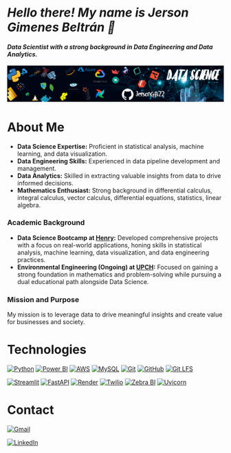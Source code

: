 # ***Hello there! My name is Jerson Gimenes Beltrán 👋***

#### *Data Scientist with a strong background in Data Engineering and Data Analytics.*

<p align="center">
<img src="https://github.com/JersonGB22/JersonGB22/blob/main/banner_github.png"> 
</p>

# **About Me**

- **Data Science Expertise:** Proficient in statistical analysis, machine learning, and data visualization.
- **Data Engineering Skills:** Experienced in data pipeline development and management.
- **Data Analytics:** Skilled in extracting valuable insights from data to drive informed decisions.
- **Mathematics Enthusiast:** Strong background in differential calculus, integral calculus, vector calculus, differential equations, statistics, linear algebra.
  
### **Academic Background**
- **Data Science Bootcamp at [Henry](https://www.soyhenry.com/carrera-data-science):** Developed comprehensive projects with a focus on real-world applications, honing skills in statistical analysis, machine learning, data visualization, and data engineering practices.
- **Environmental Engineering (Ongoing) at [UPCH](https://cayetano.edu.pe/):** Focused on gaining a strong foundation in mathematics and problem-solving while pursuing a dual educational path alongside Data Science.
  
### **Mission and Purpose**
My mission is to leverage data to drive meaningful insights and create value for businesses and society.

# **Technologies**
[![Python](https://img.shields.io/badge/Python-3776AB?style=for-the-badge&logo=python&logoColor=white&labelColor=101010)](https://docs.python.org/3/) 
[![Power BI](https://img.shields.io/badge/Power%20BI-F2C811?style=for-the-badge&logo=powerbi&logoColor=white&labelColor=101010)](https://learn.microsoft.com/en-us/power-bi/) 
[![AWS](https://img.shields.io/badge/AWS-232F3E?style=for-the-badge&logo=amazonaws&logoColor=white&labelColor=101010)](https://aws.amazon.com/es/free/?gclid=Cj0KCQjw_O2lBhCFARIsAB0E8B9Hkiiw-3Bn1fREwAKYGhcurWpAF8I0UZohtrB0sH_C0-iqzrrzLHcaAmSnEALw_wcB&trk=1b5e0cad-6939-407d-b265-d513ac796285&sc_channel=ps&ef_id=Cj0KCQjw_O2lBhCFARIsAB0E8B9Hkiiw-3Bn1fREwAKYGhcurWpAF8I0UZohtrB0sH_C0-iqzrrzLHcaAmSnEALw_wcB:G:s&s_kwcid=AL!4422!3!647999789244!p!!g!!aws!19685311604!143348651942)
[![MySQL](https://img.shields.io/badge/MySQL-4479A1?style=for-the-badge&logo=mysql&logoColor=white&labelColor=101010)](https://dev.mysql.com/doc/)
[![Git](https://img.shields.io/badge/Git-F05032?style=for-the-badge&logo=git&logoColor=white&labelColor=101010)](https://git-scm.com/doc)
[![GitHub](https://img.shields.io/badge/GitHub-181717?style=for-the-badge&logo=github&logoColor=white&labelColor=101010)](https://docs.github.com/en)
[![Git LFS](https://img.shields.io/badge/Git%20LFS-F34F29?style=for-the-badge&logo=git-lfs&logoColor=white&labelColor=101010)](https://git-lfs.com/)

[![Streamlit](https://img.shields.io/badge/Streamlit-FF4B4B?style=for-the-badge&logo=streamlit&logoColor=white&labelColor=101010)](https://docs.streamlit.io/) 
[![FastAPI](https://img.shields.io/badge/FastAPI-009688?style=for-the-badge&logo=fastapi&logoColor=white&labelColor=101010)](https://fastapi.tiangolo.com/)
[![Render](https://img.shields.io/badge/Render-46E3B7?style=for-the-badge&logo=Render&logoColor=white&labelColor=101010)](https://render.com/docs)
[![Twilio](https://img.shields.io/badge/Twilio-F22F46?style=for-the-badge&logo=twilio&logoColor=white&labelColor=101010)](https://www.twilio.com/docs/all) 
[![Zebra BI](https://img.shields.io/badge/Zebra%20BI-808080?style=for-the-badge&logo=soundcharts&logoColor=white&labelColor=101010)](https://help.zebrabi.com/kb/power-bi/intro-zbi-power-bi/) 
[![Uvicorn](https://img.shields.io/badge/Uvicorn-3F51B5?style=for-the-badge&logo=Gunicorn&logoColor=white&labelColor=101010)](https://www.uvicorn.org/)

# **Contact**
[![Gmail](https://img.shields.io/badge/Gmail-D14836?style=for-the-badge&logo=gmail&logoColor=white&labelColor=101010)](mailto:jerson.gimenesbeltran@gmail.com)

[![LinkedIn](https://img.shields.io/badge/LinkedIn-0077B5?style=for-the-badge&logo=linkedin&logoColor=white&labelColor=101010)](https://www.linkedin.com/in/jerson-gimenes-beltran/)

